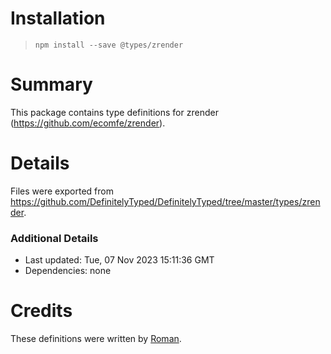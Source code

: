 # Installation
> `npm install --save @types/zrender`

# Summary
This package contains type definitions for zrender (https://github.com/ecomfe/zrender).

# Details
Files were exported from https://github.com/DefinitelyTyped/DefinitelyTyped/tree/master/types/zrender.

### Additional Details
 * Last updated: Tue, 07 Nov 2023 15:11:36 GMT
 * Dependencies: none

# Credits
These definitions were written by [Roman](https://github.com/iRON5).
